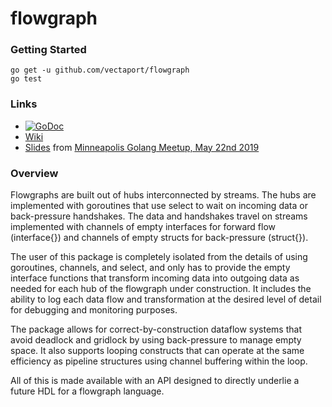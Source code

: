 # flowgraph

### Getting Started

```
go get -u github.com/vectaport/flowgraph
go test
```

### Links

* [![GoDoc](https://godoc.org/github.com/vectaport/flowgraph?status.svg)](https://godoc.org/github.com/vectaport/flowgraph)
* [Wiki](https://github.com/vectaport/flowgraph/wiki)
* [Slides](https://www.youtube.com/watch?v=awAsZUBncG8) from [Minneapolis Golang Meetup, May 22nd 2019](https://www.meetup.com/Minneapolis-Golang/events/259276080/)

### Overview

Flowgraphs are built out of hubs interconnected by streams. The hubs are implemented with goroutines that use select to wait on incoming data or back-pressure handshakes. The data and handshakes travel on streams implemented with channels of empty interfaces for forward flow (interface{}) and channels of empty structs for back-pressure (struct{}).

The user of this package is completely isolated from the details of using goroutines, channels, and select, and only has to provide the empty interface functions that transform incoming data into outgoing data as needed for each hub of the flowgraph under construction. It includes the ability to log each data flow and transformation at the desired level of detail for debugging and monitoring purposes. 

The package allows for correct-by-construction dataflow systems that avoid deadlock and gridlock by using back-pressure to manage empty space.   It also supports looping constructs that can operate at the same efficiency as pipeline structures using channel buffering within the loop. 

All of this is made available with an API designed to directly underlie a future HDL for a flowgraph language.


